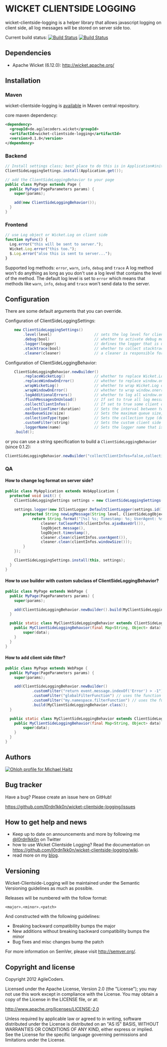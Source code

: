 # WICKET CLIENTSIDE LOGGING

wicket-clientside-logging is a helper library that allows javascript logging on client side, all log messages will be stored on server side too.

Current build status: [![Build Status](https://buildhive.cloudbees.com/job/l0rdn1kk0n/job/wicket-clientside-logging/badge/icon)](https://buildhive.cloudbees.com/job/l0rdn1kk0n/job/wicket-clientside-logging/) [![Build Status](https://travis-ci.org/l0rdn1kk0n/wicket-clientside-logging.png?branch=master)](https://travis-ci.org/l0rdn1kk0n/wicket-clientside-logging)

## Dependencies

* Apache Wicket (6.12.0): http://wicket.apache.org/

## Installation

### Maven

wicket-clientside-logging is [available](http://search.maven.org/#artifactdetails|de.agilecoders.wicket|wicket-clientside-logging|0.1.6|jar) in Maven central repository.

core maven dependency:
```xml
<dependency>
  <groupId>de.agilecoders.wicket</groupId>
  <artifactId>wicket-clientside-logging</artifactId>
  <version>0.1.8</version>
</dependency>
```

### Backend

```java
// Install settings class; best place to do this is in Application#init()
ClientSideLoggingSettings.install(Application.get());
```

```java
// add the ClientSideLoggingBehavior to your page
public class MyPage extends Page {
  public MyPage(PageParameters params) {
    super(params);

    add(new ClientSideLoggingBehavior());
  }
}
```

### Frontend

```javascript
// use Log object or Wicket.Log on client side
function myFunc() {
  Log.error("this will be sent to server.");
  Wicket.Log.error("this too.");
  $.Log.error("also this is sent to server...");
}
```

Supported log methods: `error`, `warn`, `info`, `debug` and `trace`
A log method won't do anything as long as you don't use a log level that contains the level of the method. The default log level is set to `error` which means that methods like `warn`, `info`, `debug` and `trace` won't send data to the server.

## Configuration

There are some default arguments that you can override.

Configuration of ClientSideLoggingSettings:
```java
	new ClientSideLoggingSettings()
		.level(level)					// sets the log level for client side logger (default: error)
		.debug(bool)					// whether to activate debug mode or not; in debug mode all log messages will be written to console.log too (default: false)
		.logger(logger)					// defines the logger that is used on server side (default: slf4j)
		.stacktrace(bool)				// whether to collect stacktrace on server side or not (default: false)
		.cleaner(cleaner)				// a cleaner is responsible for cleaning log messages; (default: remove all [\r\n\t])
```
Configuration of ClientSideLoggingBehavior:
```java
	ClientSideLoggingBehavior.newBuilder()
		.replaceWicketLog()				// whether to replace Wicket.Log or not (default: true)
		.replaceWindowOnError()			// whether to replace window.onerror or not (default: true)
		.wrapWicketLog()				// whether to wrap Wicket.Log or not, all calls to Wicket.Log will be sent to server and to original Wicket.Log object (default: false)
		.wrapWindowOnError()			// whether to wrap window.onerror or not, all window.onerror events will be sent to server and to original window.onerror handler (default: false)
		.logAdditionalErrors()			// whether to log all window.onerror messages or just the first one (default: true)
		.flushMessagesOnUnload()		// If set to true all log messages will be sent synchronously to server when a page unload event is fired (default: true)
		.collectClientInfos()			// If set to true some client data will be collected too; user-agent, screen/window size, ajaxBaseUrl (default: true)
		.collectionTimer(duration)		// Sets the interval between two server calls, all messages between will be queued, this is only used if collectionType is set to "timer" (default: 5000)
		.maxQueueSize(size)				// Sets the maximum queue size, if max size is exceeded all messages will be sent to server (default: 10)
		.collectionType(type)			// Sets the collection type (default: single, other: timer, size, unload)
		.customFilter(string)			// Sets the custom client side filter for log events (see QA: How to add client side filter?)
		.loggerName(name)				// Sets the logger name that is used on client side, e.g. name="Log": Log.info('message'); (default: Log)
	.build();
```

or you can use a string specification to build a `ClientSideLoggingBehavior` (since 0.1.2):

```java
ClientSideLoggingBehavior.newBuilder("collectClientInfos=false,collectionType=Timer,collectionTimer=100 seconds").build();
```

### QA

#### How to change log format on server side?

```java
public class MyApplication extends WebApplication {
  protected void init() {
    ClientSideLoggingSettings settings = new ClientSideLoggingSettings();
  
    settings.logger(new IClientLogger.DefaultClientLogger(settings.id()) {
        protected String newLogMessage(String level, ClientSideLogObject logObject, ClientInfos clientInfos, ILogCleaner cleaner) {
            return String.format("[%s] %s; Timestamp: %s; UserAgent: %s; WindowSize: %s",
                cleaner.toCleanPath(clientInfos.ajaxBaseUrl()), 
                logObject.message(),
                logObject.timestamp(),
                cleaner.clean(clientInfos.userAgent()),
                cleaner.clean(clientInfos.windowSize()));
        }  
    });

    ClientSideLoggingSettings.install(this, settings);
  }
}
```

#### How to use builder with custom subclass of ClientSideLoggingBehavior?

```java
public class MyPage extends WebPage {
  public MyPage(PageParameters params) {
    super(params);

    add(ClientSideLoggingBehavior.newBuilder().build(MyClientSideLoggingBehavior.class));
  }

  public static class MyClientSideLoggingBehavior extends ClientSideLoggingBehavior {
    public MyClientSideLoggingBehavior(final Map<String, Object> data) {
        super(data);
    }
  }
}
```

#### How to add client side filter?

```java
public class MyPage extends WebPage {
  public MyPage(PageParameters params) {
    super(params);

    add(ClientSideLoggingBehavior.newBuilder()
            .customFilter("return event.message.indexOf('Error') > -1") // sends all messages that contains "Error" to server
            .customFilter("globalFilterFunction") // uses the function window.globalFilterFunction(event)
            .customFilter("my.namespace.filterFunction") // uses the function my.namespace.filterFunction(event)
            .build(MyClientSideLoggingBehavior.class));
  }

  public static class MyClientSideLoggingBehavior extends ClientSideLoggingBehavior {
    public MyClientSideLoggingBehavior(final Map<String, Object> data) {
        super(data);
    }
  }
}
```

## Authors

[![Ohloh profile for Michael Haitz](https://www.ohloh.net/accounts/235496/widgets/account_detailed.gif)](https://www.ohloh.net/accounts/235496?ref=Detailed) 


## Bug tracker

Have a bug? Please create an issue here on GitHub!

https://github.com/l0rdn1kk0n/wicket-clientside-logging/issues

## How to get help and news

* Keep up to date on announcements and more by following me [@l0rdn1kk0n](http://twitter.com/l0rdn1kk0n) on Twitter
* how to use Wicket Clientside Logging? Read the documentation on https://github.com/l0rdn1kk0n/wicket-clientside-logging/wiki.
* read more on my [blog](http://blog.agilecoders.de/).

## Versioning

Wicket-Clientside-Logging will be maintained under the Semantic Versioning guidelines as much as possible.

Releases will be numbered with the follow format:

`<major>.<minor>.<patch>`

And constructed with the following guidelines:

* Breaking backward compatibility bumps the major
* New additions without breaking backward compatibility bumps the minor
* Bug fixes and misc changes bump the patch

For more information on SemVer, please visit http://semver.org/.


## Copyright and license

Copyright 2012 AgileCoders.

Licensed under the Apache License, Version 2.0 (the "License");
you may not use this work except in compliance with the License.
You may obtain a copy of the License in the LICENSE file, or at:

   http://www.apache.org/licenses/LICENSE-2.0

Unless required by applicable law or agreed to in writing, software
distributed under the License is distributed on an "AS IS" BASIS,
WITHOUT WARRANTIES OR CONDITIONS OF ANY KIND, either express or implied.
See the License for the specific language governing permissions and
limitations under the License.
